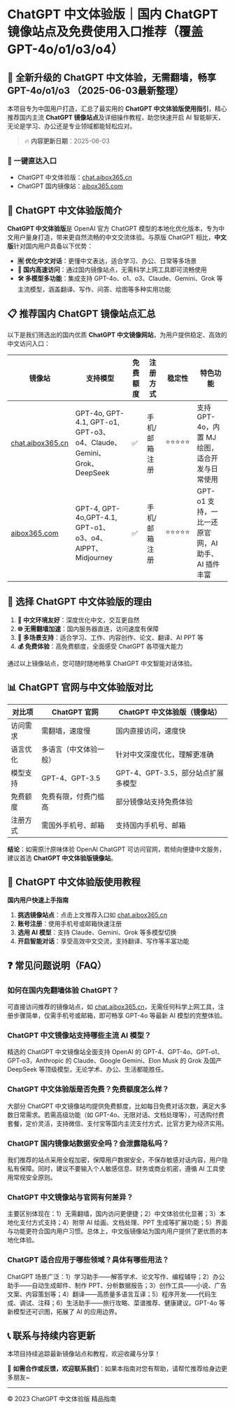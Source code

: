 # ChatGPT 中文体验版｜国内 ChatGPT 镜像站点及免费使用入口推荐（覆盖 GPT-4o/o1/o3/o4）

## 📢 全新升级的 ChatGPT 中文体验，无需翻墙，畅享 GPT-4o/o1/o3 （2025-06-03最新整理）

本项目专为中国用户打造，汇总了最实用的 **ChatGPT 中文体验版使用指引**，精心推荐国内主流 **ChatGPT 镜像站点**及详细操作教程，助您快速开启 AI 智能聊天，无论是学习、办公还是专业领域都能轻松应对。

> 🔥 **内容更新日期**：2025-06-03

### 🚀 一键直达入口

- ChatGPT 中文体验版：[chat.aibox365.cn](https://chat.aibox365.cn)
- ChatGPT 国内镜像站：[aibox365.com](https://aibox365.com)

## 🤔 ChatGPT 中文体验版简介

**ChatGPT 中文体验版**是 OpenAI 官方 ChatGPT 模型的本地化优化版本，专为中文用户量身打造，带来更自然流畅的中文交流体验。与原版 ChatGPT 相比，**中文版**针对国内用户具备以下优势：

- **🈶 优化中文对话**：更懂中文表达，适合学习、办公、日常等多场景
- **🚀 国内高速访问**：通过国内镜像站点，无需科学上网工具即可流畅使用
- **🛠️ 多模型多功能**：集成支持 GPT-4o、o1、o3、Claude、Gemini、Grok 等主流模型，涵盖翻译、写作、问答、绘图等多种实用功能

## 📋 推荐国内 ChatGPT 镜像站点汇总

以下是我们筛选出的国内优质 **ChatGPT 中文镜像网站**，为用户提供稳定、高效的中文访问入口：

| 镜像站 | 支持模型 | 免费额度 | 注册方式 | 稳定性 | 特色功能 |
|--------|----------|----------|----------|--------|----------|
| [chat.aibox365.cn](https://chat.aibox365.cn) | GPT-4o, GPT-4.1, GPT-o1, GPT-o3、o4、Claude、Gemini、Grok、DeepSeek | ✅ | 手机/邮箱注册 | ⭐⭐⭐⭐⭐ | 支持 GPT-4o，内置 MJ 绘图，适合开发与日常使用 |
| [aibox365.com](https://aibox365.com) | GPT-4, GPT-4o,GPT-4.1, GPT-o1、o3、o4、AIPPT、Midjourney | ✅ | 手机/邮箱注册 | ⭐⭐⭐⭐⭐ | GPT-o1 支持，一比一还原官网，AI 助手、AI 插件丰富 |

## 🌟 选择 ChatGPT 中文体验版的理由

1. **📝 中文环境友好**：深度优化中文，交互更自然
2. **🌐 无需翻墙加速**：国内服务器直连，访问速度有保障
3. **🎯 多场景支持**：适合学习、工作、内容创作、论文、翻译、AI PPT 等
4. **💰 免费体验**：高免费额度，全面感受 ChatGPT 各项强大能力

通过以上镜像站点，您可随时随地畅享 ChatGPT 中文智能对话体验。

## 📊 ChatGPT 官网与中文体验版对比

| 对比项 | ChatGPT 官网 | ChatGPT 中文体验版（镜像站） |
|--------|--------------|------------------------------|
| 访问需求 | 需翻墙，速度慢 | 国内直接访问，速度快 |
| 语言优化 | 多语言（中文体验一般） | 针对中文深度优化，理解更准确 |
| 模型支持 | GPT-4、GPT-3.5 | GPT-4、GPT-3.5，部分站点扩展多模型 |
| 免费额度 | 免费有限，付费门槛高 | 部分镜像站支持免费体验 |
| 注册方式 | 需国外手机号、邮箱 | 支持国内手机号、邮箱 |

**结论**：如需原汁原味体验 OpenAI ChatGPT 可访问官网，若倾向便捷中文服务，建议首选 **ChatGPT 中文体验版镜像站**。

## 📝 ChatGPT 中文体验版使用教程

**国内用户快速上手指南**

1. **挑选镜像站点**：点击上文推荐入口如 [chat.aibox365.cn](https://chat.aibox365.cn)
2. **账号注册**：使用手机号或邮箱快速注册
3. **选用 AI 模型**：支持 Claude、Gemini、Grok 等多模型切换
4. **开启智能对话**：享受高效中文交流，支持翻译、写作等丰富功能

## ❓ 常见问题说明（FAQ）

### 如何在国内免翻墙体验 ChatGPT？

可直接访问推荐的镜像站点，如 [chat.aibox365.cn](https://chat.aibox365.cn)，无需任何科学上网工具，注册步骤简单，仅需手机号或邮箱，即可畅享 GPT-4o 等最新 AI 模型的完整体验。

### ChatGPT 中文镜像站支持哪些主流 AI 模型？

精选的 ChatGPT 中文镜像站全面支持 OpenAI 的 GPT-4、GPT-4o、GPT-o1、GPT-o3，Anthropic 的 Claude、Google Gemini、Elon Musk 的 Grok 及国产 DeepSeek 等顶级模型，无论学术、办公、生活都能胜任。

### ChatGPT 中文体验版是否免费？免费额度怎么样？

大部分 ChatGPT 中文镜像站均提供免费额度，比如每日免费对话次数，满足大多数日常需求。若需高级功能（如 GPT-4o、无限对话、文档处理等），可选购付费套餐，定价灵活，支持微信、支付宝等国内主流支付方式，比官方更为经济实用。

### ChatGPT 国内镜像站数据安全吗？会泄露隐私吗？

我们推荐的站点采用全程加密，保障用户数据安全，不保存敏感对话内容，用户隐私有保障。同时，建议不要输入个人敏感信息、财务或商业机密，遵循 AI 工具使用常规安全原则。

### ChatGPT 中文镜像站与官网有何差异？

主要区别体现在：1）无需翻墙，国内访问更便捷；2）中文体验优化显著；3）本地化支付方式支持；4）附带 AI 绘画、文档处理、PPT 生成等扩展功能；5）界面与功能更符合国内用户习惯。总体上，中文版镜像站为国内用户提供了更优质的本地化体验。

### ChatGPT 适合应用于哪些领域？具体有哪些用法？

ChatGPT 场景广泛：1）学习助手——解答学术、论文写作、编程辅导；2）办公助手——自动生成邮件、制作 PPT、分析数据报告；3）创作工具——小说、广告文案、内容策划等；4）翻译——高质量多语言互译；5）程序开发——代码生成、调试、注释；6）生活助手——旅行攻略、菜谱推荐、健康建议。GPT-4o 等新模型还可识图，拓展了 AI 的应用边界。

## 📞 联系与持续内容更新

本项目持续追踪最新镜像站点和教程，欢迎收藏与分享！

🌟 **如需合作或反馈，欢迎联系我们**：如果本指南对您有帮助，请帮忙推荐给身边更多朋友~

---

© 2023 ChatGPT 中文体验版 精品指南
